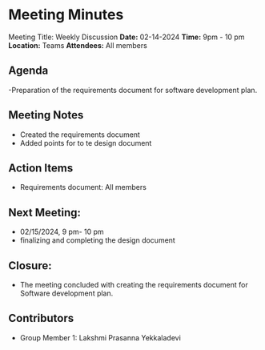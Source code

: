 # Meeting Minutes
Meeting Title: Weekly Discussion
**Date:**  02-14-2024
**Time:** 9pm - 10 pm
**Location:** Teams
**Attendees:** All members
## Agenda
-Preparation of the requirements document for software development plan.
## Meeting Notes
- Created the requirements document
- Added points for to te design document
## Action Items
* Requirements document: All members
## Next Meeting:
- 02/15/2024, 9 pm- 10 pm
- finalizing and completing the design document
## Closure:
- The meeting concluded with creating the requirements document for Software development plan.

## Contributors
* Group Member 1: Lakshmi Prasanna Yekkaladevi




